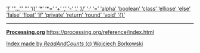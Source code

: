 [ ‘!’ ](https://processing.org/reference/logicalNOT.html)	[ ‘"..."’ ](https://openjdk.java.net/jeps/326)	[ ‘'’ ](https://www.informit.com/articles/article.aspx?p=130880&seqNum=11)	[ ‘()’ ](https://processing.org/reference/parentheses.html)	[ ‘*’ ](https://processing.org/reference/multiply.html)	[ ‘*=’ ](https://processing.org/reference/multiplyassign.html)	[ ‘+’ ](https://processing.org/reference/addition.html)	[ ‘,’ ](https://processing.org/reference/comma.html)	[ ‘-’ ](https://processing.org/reference/minus.html)	[ ‘.’ ](https://processing.org/reference/dot.html)	[ ‘//’ ](https://processing.org/reference/comment.html)	[ ‘;’ ](https://processing.org/reference/semicolon.html)	[ ‘=’ ](https://processing.org/reference/assign.html)	[ ‘alpha’ ](https://processing.org/reference/alpha_.html)	[ ‘boolean’ ](https://processing.org/reference/boolean.html)	[ ‘class’ ](https://processing.org/reference/class.html)	[ ‘ellipse’ ](https://processing.org/reference/ellipse_.html)	[ ‘else’ ](https://processing.org/reference/else.html)	[ ‘false’ ](https://processing.org/reference/false.html)	[ ‘float’ ](https://processing.org/reference/float.html)	[ ‘if’ ](https://processing.org/reference/if.html)	[ ‘private’ ](https://processing.org/reference/private.html)	[ ‘return’ ](https://processing.org/reference/return.html)	[ ‘round’ ](https://processing.org/reference/round_.html)	[ ‘void’ ](https://processing.org/reference/void.html)	[ ‘{}’ ](https://processing.org/reference/curlybraces.html)	


----
[__Processing.org__](http://Processing.org/) <https://processing.org/reference/index.html>


[Index made by _ReadAndCounts_ (c) Wojciech Borkowski](https://github.com/borkowsk/bookProcessingEN/tree/main/33_extensions/readandcounts)

